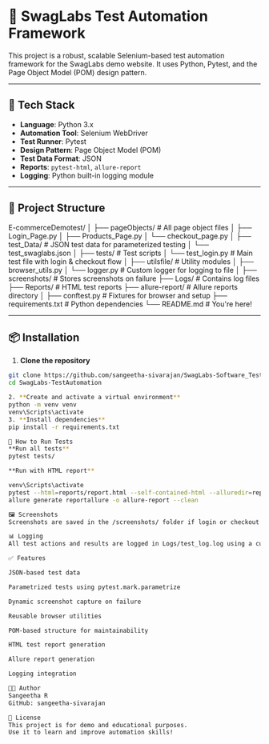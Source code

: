  
# 🛒 SwagLabs Test Automation Framework

This project is a robust, scalable Selenium-based test automation framework for the SwagLabs demo website. It uses Python, Pytest, and the Page Object Model (POM) design pattern.

---

## 🚀 Tech Stack

- **Language**: Python 3.x  
- **Automation Tool**: Selenium WebDriver  
- **Test Runner**: Pytest  
- **Design Pattern**: Page Object Model (POM)  
- **Test Data Format**: JSON  
- **Reports**: `pytest-html`, `allure-report`  
- **Logging**: Python built-in logging module  

---

## 📁 Project Structure

E-commerceDemotest/
│
├── pageObjects/ # All page object files
│ ├── Login_Page.py
│ ├── Products_Page.py
│ └── checkout_page.py
│
├── test_Data/ # JSON test data for parameterized testing
│ └── test_swaglabs.json
│
├── tests/ # Test scripts
│ └── test_login.py # Main test file with login & checkout flow
│
├── utilsfile/ # Utility modules
│ ├── browser_utils.py
│ └── logger.py # Custom logger for logging to file
│
├── screenshots/ # Stores screenshots on failure
├── Logs/ # Contains log files
├── Reports/ # HTML test reports
├── allure-report/ # Allure reports directory
│
├── conftest.py # Fixtures for browser and setup
├── requirements.txt # Python dependencies
└── README.md # You're here!


---

## 📦 Installation

1. **Clone the repository**

```bash
git clone https://github.com/sangeetha-sivarajan/SwagLabs-Software_Testing.git
cd SwagLabs-TestAutomation

2. **Create and activate a virtual environment**
python -m venv venv
venv\Scripts\activate
3. **Install dependencies**
pip install -r requirements.txt

🧪 How to Run Tests
**Run all tests**
pytest tests/

**Run with HTML report**

venv\Scripts\activate
pytest --html=reports/report.html --self-contained-html --alluredir=reportallure
allure generate reportallure -o allure-report --clean

🖼️ Screenshots
Screenshots are saved in the /screenshots/ folder if login or checkout fails.

📊 Logging
All test actions and results are logged in Logs/test_log.log using a custom Python logger.

✅ Features

JSON-based test data

Parametrized tests using pytest.mark.parametrize

Dynamic screenshot capture on failure

Reusable browser utilities

POM-based structure for maintainability

HTML test report generation

Allure report generation

Logging integration

👨‍💻 Author
Sangeetha R
GitHub: sangeetha-sivarajan

📝 License
This project is for demo and educational purposes.
Use it to learn and improve automation skills!







 
